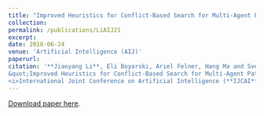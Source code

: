 ```yaml
---
title: "Improved Heuristics for Conflict-Based Search for Multi-Agent Path Finding"
collection:
permalink: /publications/LiAIJ21
excerpt: 
date: 2018-06-24
venue: 'Artificial Intelligence (AIJ)'
paperurl:
citation: '**Jiaoyang Li**, Eli Boyarski, Ariel Felner, Hang Ma and Sven Koenig.
&quot;Improved Heuristics for Conflict-Based Search for Multi-Agent Path Finding.&quot; 
<i>International Joint Conference on Artificial Intelligence (**IJCAI**)</i>, pages 442-449, 2019.'
---
```


[Download paper here](https://www.ijcai.org/proceedings/2019/0063.pdf "Download pdf").   
     
         
